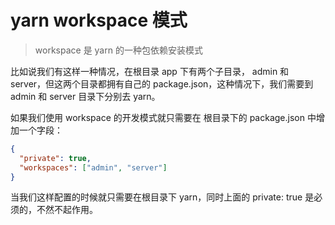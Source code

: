 # yarn workspace 模式

> workspace 是 yarn 的一种包依赖安装模式

比如说我们有这样一种情况，在根目录 app 下有两个子目录， admin 和 server，但这两个目录都拥有自己的 package.json，这种情况下，我们需要到 admin 和 server 目录下分别去 yarn。

如果我们使用 workspace 的开发模式就只需要在 根目录下的 package.json 中增加一个字段：

```json
{
  "private": true,
  "workspaces": ["admin", "server"]
}
```

当我们这样配置的时候就只需要在根目录下 yarn，同时上面的 private: true 是必须的，不然不起作用。
